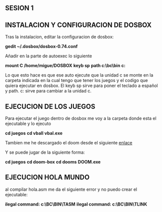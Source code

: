 ## SESION 1

## INSTALACION Y CONFIGURACION DE DOSBOX

Tras la instalacion, editar la configuracion de dosbox:

**gedit ~/.dosbox/dosbox-0.74.conf**

Añadir en la parte de autoexec lo siguiente

**mount C /home/migue/DOSBOX**
**keyb sp**
**path c:\bc\bin**
**c:**




Lo que esto hace es que ese auto ejecute que la unidad c se monte en la carpeta indicada en la cual tengo que tener los juegos y el codigo que quiera ejecutar en dosbox. El keyb sp sirve para poner el teclado a español y path. c: sirve para cambiar a la unidad c.

## EJECUCION DE LOS JUEGOS

Para ejecutar el juego dentro de dosbox me voy a la carpeta donde esta el ejecutable y lo ejecuto 

**cd juegos**
**cd vball**
**vbal.exe**

Tambien me he descargado el doom desde el siguiente [enlace](https://www.dosgamesarchive.com/file/doom/doom-box/)

Y se puede jugar de la siguiente forma:

**cd juegos**
**cd doom-box**
**cd dooms**
**DOOM.exe**


## EJECUCION HOLA MUNDO

al compilar hola.asm me da el siguiente error y no puedo crear el ejecutable:

**ilegal command: c:\BC\BIN\TASM**
**ilegal command: c:\BC\BIN\TLINK**


